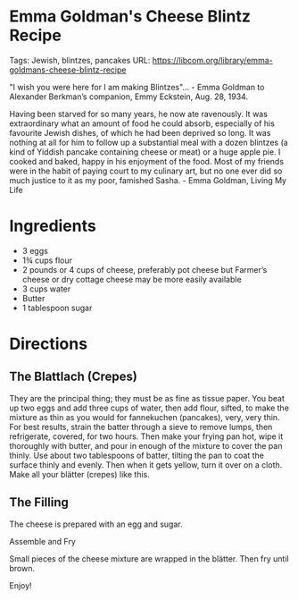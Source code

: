 # Emma Goldman's Cheese Blintz Recipe

Tags: Jewish, blintzes, pancakes
URL: https://libcom.org/library/emma-goldmans-cheese-blintz-recipe

"I wish you were here for I am making Blintzes"... - Emma Goldman to Alexander Berkman’s companion, Emmy Eckstein, Aug. 28, 1934.

Having been starved for so many years, he now ate ravenously. It was extraordinary what an amount of food he could absorb, especially of his favourite Jewish dishes, of which he had been deprived so long. It was nothing at all for him to follow up a substantial meal with a dozen blintzes (a kind of Yiddish pancake containing cheese or meat) or a huge apple pie. I cooked and baked, happy in his enjoyment of the food. Most of my friends were in the habit of paying court to my culinary art, but no one ever did so much justice to it as my poor, famished Sasha. - Emma Goldman, Living My Life

# Ingredients

- 3 eggs
- 1¾ cups flour
- 2 pounds or 4 cups of cheese, preferably pot cheese but Farmer’s cheese or dry cottage cheese may be more easily available
- 3 cups water
- Butter
- 1 tablespoon sugar

# Directions

## The Blattlach (Crepes)

They are the principal thing; they must be as fine as tissue paper. You beat up two eggs and add three cups of water, then add flour, sifted, to make the mixture as thin as you would for fannekuchen (pancakes), very, very thin. For best results, strain the batter through a sieve to remove lumps, then refrigerate, covered, for two hours. Then make your frying pan hot, wipe it thoroughly with butter, and pour in enough of the mixture to cover the pan thinly. Use about two tablespoons of batter, tilting the pan to coat the surface thinly and evenly. Then when it gets yellow, turn it over on a cloth. Make all your blätter (crepes) like this.

## The Filling

The cheese is prepared with an egg and sugar.

Assemble and Fry

Small pieces of the cheese mixture are wrapped in the blätter. Then fry until brown.

Enjoy!